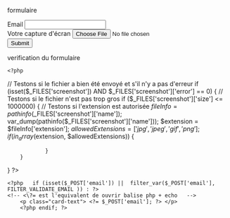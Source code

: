 formulaire 

<form method="POST" action="index2.php" enctype="multipart/form-data">
    <div>
        <label for="email">Email</label>
        <input type="email" name="email">
    </div>
    <!-- Ajout champ d'upload ! -->
    <div>
        <label for="screenshot" class="form-label">Votre capture d'écran</label>
        <input type="file" class="form-control" id="screenshot" name="screenshot" />
    </div>
    <!-- Fin ajout du champ -->
        <input type="submit">
    
</form>


verification du formulaire


    <?php
// Testons si le fichier a bien été envoyé et s'il n'y a pas d'erreur
if (isset($_FILES['screenshot']) AND $_FILES['screenshot']['error'] == 0)
{
        // Testons si le fichier n'est pas trop gros
        if ($_FILES['screenshot']['size'] <= 1000000)
        {
                // Testons si l'extension est autorisée
                $fileInfo = pathinfo($_FILES['screenshot']['name']);
                var_dump(pathinfo($_FILES['screenshot']['name'])); 
                $extension = $fileInfo['extension'];
                $allowedExtensions = ['jpg', 'jpeg', 'gif', 'png'];
                if (in_array($extension, $allowedExtensions))
                {
                
                }
        }
}
?>


    <?php   if (isset($_POST['email']) ||  filter_var($_POST['email'], FILTER_VALIDATE_EMAIL )) : ?> 
    <!-- <\?= est l'equivalent de ouvrir balise php + echo   -->   
        <p class="card-text"> <?= $_POST['email']; ?> </p>
        <?php endif; ?> 
